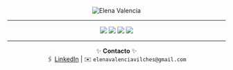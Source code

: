 <p align="center">
  <img src="https://img.shields.io/badge/✨Elena%20Valencia✨-blueviolet?style=for-the-badge&logo=github&logoColor=white" alt="Elena Valencia"/>
</p>

---

<p align="center">
  <!-- Habilidades estilo pixel/fantasía -->
  <img src="https://img.shields.io/badge/🌟HTML5-FF5733?style=for-the-badge&logo=html5&logoColor=white"/>
  <img src="https://img.shields.io/badge/🌟CSS3-1F75FE?style=for-the-badge&logo=css3&logoColor=white"/>
   <img src="https://img.shields.io/badge/🌟Bootstrap-7952B3?style=for-the-badge&logo=bootstrap&logoColor=white"/>
  <img src="https://img.shields.io/badge/🌟JavaScript-F7DF1E?style=for-the-badge&logo=javascript&logoColor=black"/>
 
</p>

---

<p align="center">
  <!-- Contacto -->
  ✨ <b>Contacto</b> ✨<br>
  🖇️ <a href="https://www.linkedin.com/">LinkedIn</a> | ✉️ <code>elenavalenciavilches@gmail.com</code>
</p>
